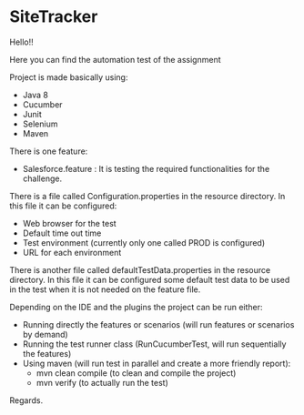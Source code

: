 # SiteTracker

Hello!!

Here you can find the automation test of the assignment

Project is made basically using:
  - Java 8
  - Cucumber
  - Junit
  - Selenium
  - Maven

There is one feature:
  - Salesforce.feature : It is testing the required functionalities for the challenge.

There is a file called Configuration.properties in the resource directory. In this file it can be configured:
  - Web browser for the test
  - Default time out time
  - Test environment (currently only one called PROD is configured)
  - URL for each environment
  
There is another file called defaultTestData.properties in the resource directory. In this file it can be 
configured some default test data to be used in the test when it is not needed on the feature file.

Depending on the IDE and the plugins the project can be run either:
- Running directly the features or scenarios (will run features or scenarios by demand)
- Running the test runner class (RunCucumberTest, will run sequentially the features)
- Using maven (will run test in parallel and create a more friendly report):
  * mvn clean compile (to clean and compile the project)
  * mvn verify (to actually run the test)

Regards.


